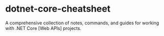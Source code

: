# dotnet-core-cheatsheet
A comprehensive collection of notes, commands, and guides for working with .NET Core [Web APIs] projects.
